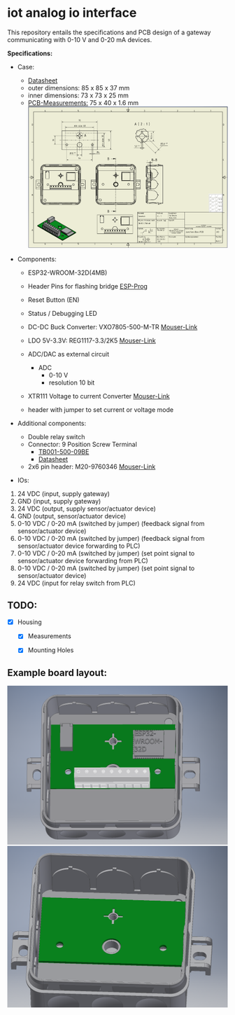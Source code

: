 # iot analog io interface

This repository entails the specifications and PCB design of a gateway communicating with 0-10 V and 0-20 mA devices. 


**Specifications:**
*  Case:
    * [Datasheet](Datasheet/M-2K-12_V1.pdf)
    * outer dimensions: 85 x 85 x 37 mm 
    * inner dimensions: 73 x 73 x 25 mm
    * [PCB-Measurements:](Datasheet/Junction-Box-PCB.pdf) 75 x 40 x 1.6 mm 
    ![Drawing](Datasheet/Junctionbox-Measurements.png)


*  Components: 
    * ESP32-WROOM-32D(4MB)
    * Header Pins for flashing bridge [ESP-Prog](https://github.com/espressif/esp-iot-solution/blob/master/documents/evaluation_boards/ESP-Prog_guide_en.md)
    * Reset Button (EN)
    * Status / Debugging LED
    * DC-DC Buck Converter: VXO7805-500-M-TR [Mouser-Link](https://eu.mouser.com/ProductDetail/CUI-Inc/VXO7805-500-M-TR?qs=sGAEpiMZZMt6Q9lZSPl3RZu8fUE7mF8DJ%252B7zlX5ibsh2kpXM%252BaAGeA%3D%3D)  
    * LDO 5V-3.3V: REG1117-3.3/2K5 [Mouser-Link](https://eu.mouser.com/ProductDetail/Texas-Instruments/REG1117-33-2K5?qs=sGAEpiMZZMsGz1a6aV8DcPcE8PQMIP6nFtEQH10LxDo%3D)
       
    * ADC/DAC as external circuit 
        * ADC
            * 0-10 V
            * resolution 10 bit 
    * XTR111 Voltage to current Converter [Mouser-Link](https://www.mouser.de/ProductDetail/Texas-Instruments/XTR111AIDGQR?qs=sGAEpiMZZMsLZKpoLkeUsYOEE%252Bg3HwFQLgo3KShyU5w%3D)
    * header with jumper to set current or voltage mode
*  Additional components:
    * Double relay switch
    * Connector: 9 Position Screw Terminal 
        * [TB001-500-09BE](https://www.mouser.de/ProductDetailCUI-Devices/TB001-500-09BEqs=sGAEpiMZZMvPvGwLNS671%2FDanv8Jav06pFwBruE7rNiHV5dcUdCoOg%3D3D)
        * [Datasheet](Datasheet/tb001-500-1550615.pdf)
    * 2x6 pin header: M20-9760346 [Mouser-Link](https://eu.mouser.com/ProductDetail/Harwin/M20-9760346?qs=sGAEpiMZZMs%252BGHln7q6pmzlZUuX%2F53qjFNOh3aK0cf8%3D)



*  IOs:
1. 24 VDC (input, supply gateway)
2. GND (input, supply gateway)
3. 24 VDC (output, supply sensor/actuator device)
4. GND (output, sensor/actuator device)
5. 0-10 VDC / 0-20 mA (switched by jumper) (feedback signal from sensor/actuator device)
6. 0-10 VDC / 0-20 mA (switched by jumper) (feedback signal from sensor/actuator device forwarding to PLC)
7. 0-10 VDC / 0-20 mA (switched by jumper) (set point signal to sensor/actuator device forwarding from PLC)
8. 0-10 VDC / 0-20 mA (switched by jumper) (set point signal to sensor/actuator device)
9. 24 VDC (input for relay switch from PLC)



## TODO:
- [x] Housing
	- [x] Measurements
	- [x] Mounting Holes


## Example board layout:

![box with module](Datasheet/box-with-module.png)
![box without module](Datasheet/box-without-module.png)